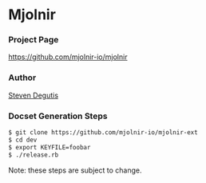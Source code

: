 Mjolnir
=======

### Project Page

https://github.com/mjolnir-io/mjolnir

### Author

[Steven Degutis](https://github.com/sdegutis)

### Docset Generation Steps

~~~bash
$ git clone https://github.com/mjolnir-io/mjolnir-ext
$ cd dev
$ export KEYFILE=foobar
$ ./release.rb
~~~

Note: these steps are subject to change.
